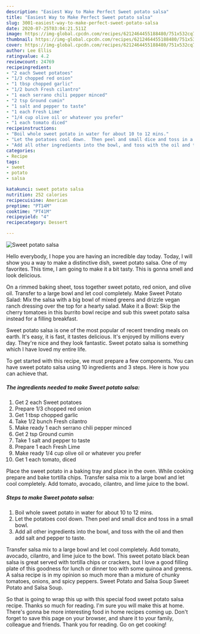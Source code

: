 ```yaml
---
description: "Easiest Way to Make Perfect Sweet potato salsa"
title: "Easiest Way to Make Perfect Sweet potato salsa"
slug: 3001-easiest-way-to-make-perfect-sweet-potato-salsa
date: 2020-07-25T03:04:21.511Z
image: https://img-global.cpcdn.com/recipes/6212464455188480/751x532cq70/sweet-potato-salsa-recipe-main-photo.jpg
thumbnail: https://img-global.cpcdn.com/recipes/6212464455188480/751x532cq70/sweet-potato-salsa-recipe-main-photo.jpg
cover: https://img-global.cpcdn.com/recipes/6212464455188480/751x532cq70/sweet-potato-salsa-recipe-main-photo.jpg
author: Lee Ellis
ratingvalue: 4.2
reviewcount: 24769
recipeingredient:
- "2 each Sweet potatoes"
- "1/3 chopped red onion"
- "1 tbsp chopped garlic"
- "1/2 bunch Fresh cilantro"
- "1 each serrano chili pepper minced"
- "2 tsp Ground cumin"
- "1 salt and pepper to taste"
- "1 each Fresh Lime"
- "1/4 cup olive oil or whatever you prefer"
- "1 each tomato diced"
recipeinstructions:
- "Boil whole sweet potato in water for about 10 to 12 mins."
- "Let the potatoes cool down.  Then peel and small dice and toss in a small bowl."
- "Add all other ingredients into the bowl, and toss with the oil and then add salt and pepper to taste."
categories:
- Recipe
tags:
- sweet
- potato
- salsa

katakunci: sweet potato salsa 
nutrition: 252 calories
recipecuisine: American
preptime: "PT14M"
cooktime: "PT41M"
recipeyield: "4"
recipecategory: Dessert

---
```



![Sweet potato salsa](https://img-global.cpcdn.com/recipes/6212464455188480/751x532cq70/sweet-potato-salsa-recipe-main-photo.jpg)

Hello everybody, I hope you are having an incredible day today. Today, I will show you a way to make a distinctive dish, sweet potato salsa. One of my favorites. This time, I am going to make it a bit tasty. This is gonna smell and look delicious.

On a rimmed baking sheet, toss together sweet potato, red onion, and olive oil. Transfer to a large bowl and let cool completely. Make Sweet Potato Salad: Mix the salsa with a big bowl of mixed greens and drizzle vegan ranch dressing over the top for a hearty salad. Make it a Bowl: Skip the cherry tomatoes in this burrito bowl recipe and sub this sweet potato salsa instead for a filling breakfast.

Sweet potato salsa is one of the most popular of recent trending meals on earth. It's easy, it is fast, it tastes delicious. It's enjoyed by millions every day. They're nice and they look fantastic. Sweet potato salsa is something which I have loved my entire life.


To get started with this recipe, we must prepare a few components. You can have sweet potato salsa using 10 ingredients and 3 steps. Here is how you can achieve that.

<!--inarticleads1-->

##### The ingredients needed to make Sweet potato salsa:

1. Get 2 each Sweet potatoes
1. Prepare 1/3 chopped red onion
1. Get 1 tbsp chopped garlic
1. Take 1/2 bunch Fresh cilantro
1. Make ready 1 each serrano chili pepper minced
1. Get 2 tsp Ground cumin
1. Take 1 salt and pepper to taste
1. Prepare 1 each Fresh Lime
1. Make ready 1/4 cup olive oil or whatever you prefer
1. Get 1 each tomato, diced


Place the sweet potato in a baking tray and place in the oven. While cooking prepare and bake tortilla chips. Transfer salsa mix to a large bowl and let cool completely. Add tomato, avocado, cilantro, and lime juice to the bowl. 

<!--inarticleads2-->

##### Steps to make Sweet potato salsa:

1. Boil whole sweet potato in water for about 10 to 12 mins.
1. Let the potatoes cool down.  Then peel and small dice and toss in a small bowl.
1. Add all other ingredients into the bowl, and toss with the oil and then add salt and pepper to taste.


Transfer salsa mix to a large bowl and let cool completely. Add tomato, avocado, cilantro, and lime juice to the bowl. This sweet potato black bean salsa is great served with tortilla chips or crackers, but I love a good filling plate of this goodness for lunch or dinner too with some quinoa and greens. A salsa recipe is in my opinion so much more than a mixture of chunky tomatoes, onions, and spicy peppers. Sweet Potato and Salsa Soup Sweet Potato and Salsa Soup. 

So that is going to wrap this up with this special food sweet potato salsa recipe. Thanks so much for reading. I'm sure you will make this at home. There's gonna be more interesting food in home recipes coming up. Don't forget to save this page on your browser, and share it to your family, colleague and friends. Thank you for reading. Go on get cooking!
